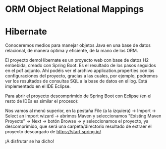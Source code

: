 # ORM Object Relational Mappings

# Hibernate

Conoceremos medios para manejar objetos Java en una base de datos relacional, de manera óptima y eficiente, de la mano de los ORM.

El proyecto demoHibernate es un proyecto web con base de datos H2 embebida, creado con Spring Boot. Es el resultado de los pasos seguidos en el pdf adjunto. Ahí podéis ver el archivo application.properties con las configuraciones del proyecto, gracias a las cuales, por ejemplo, podremos ver los resultados de consultas SQL a la base de datos en el log. Está implementado en el IDE Eclipse.

Para abrir el proyecto descomprimido de Spring Boot con Eclipse (en el resto de IDEs es similar el proceso):

Nos vamos al menú superior, en la pestaña File (a la izquiera) -> Import -> Select an import wizard -> abrimos Maven y seleccionamos "Existing Maven Proyects" -> Next -> botón Browse -> y seleccionamos el proyecto, ya descomprimido, que será una carpeta/directorio resultado de extraer el proyecto descargado de https://start.spring.io/

¡A disfrutar se ha dicho!
